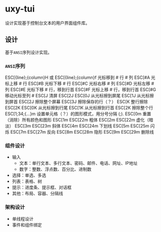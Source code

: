 # uxy-tui
设计实现基于控制台文本的用户界面组件库。

## 设计
基于`ANSI`序列设计实现。

### `ANSI`序列
ESC[{line};{column}H 或 ESC[{line};{column}f	光标移到 # 行 # 列
ESC[#A	光标上移 # 行
ESC[#B	光标下移 # 行
ESC[#C	光标右移 # 列
ESC[#D	光标左移 # 列
ESC[#E	光标下移 # 行，移到行首
ESC[#F	光标上移 # 行，移到行首
ESC[#G	移动光标至列 #
ESC[J	清屏 ESC\[2J
ESC[0J	从光标擦到屏尾
ESC[1J	从光标擦到屏首
ESC[2J	擦除整个屏幕
ESC[3J	擦除保存的行（？）
ESC[K	整行擦除 ESC\[2K
ESC[0K	从光标擦到行尾
ESC[1K	从光标擦到行首
ESC[2K	擦除整个行
ESC[1;34;{...}m		设置单元格（？）的图形模式，用分号分隔 (;).
ESC[0m		重置（消除）所有颜色和图形
ESC[1m	ESC[22m	粗体
ESC[2m	ESC[22m	虚化（暗淡）
ESC[3m	ESC[23m	斜体
ESC[4m	ESC[24m	下划线
ESC[5m	ESC[25m	闪烁
ESC[7m	ESC[27m	反向
ESC[8m	ESC[28m	隐形
ESC[9m	ESC[29m	删除线

### 组件设计
- 输入
  - 文本：单行文本、多行文本、密码、邮件、电话、网址、IP地址
  - 数字：整数、浮点数、百分比、进制数
- 选择：单选、多选
- 列表：表格、树
- 提示：进度条、提示框、对话框
- 其他：布局、容器、分隔线

### 架构设计
- 单线程设计
- 事件和组件绑定
